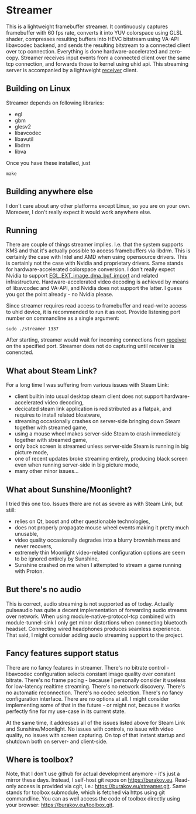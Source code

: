 # Streamer

This is a lightweight framebuffer streamer. It continuously captures framebuffer with 60 fps rate, converts it into YUV colorspace using GLSL shader, compresses resulting buffers into HEVC bitstream using VA-API libavcodec backend, and sends the resulting bitstream to a connected client over tcp connection. Everything is done hardware-accelerated and zero-copy. Streamer receives input events from a connected client over the same tcp connection, and forwards those to kernel using uhid api. This streaming server is accompanied by a lightweight [receiver](https://github.com/mburakov/receiver) client.

## Building on Linux

Streamer depends on following libraries:
* egl
* gbm
* glesv2
* libavcodec
* libavutil
* libdrm
* libva

Once you have these installed, just
```
make
```

## Building anywhere else

I don't care about any other platforms except Linux, so you are on your own. Moreover, I don't really expect it would work anywhere else.

## Running

There are couple of things streamer implies. I.e. that the system supports KMS and that it's actually possible to access framebuffers via libdrm. This is certainly the case with Intel and AMD when using opensource drivers. This is certainly not the case with Nvidia and proprietary drivers. Same stands for hardware-accelerated colorspace conversion. I don't really expect Nvidia to support [EGL_EXT_image_dma_buf_import](https://registry.khronos.org/EGL/extensions/EXT/EGL_EXT_image_dma_buf_import.txt) and related infrastructure. Hardware-accelerated video decoding is achieved by means of libavcodec and VA-API, and Nvidia does not support the latter. I guess you got the point already - no Nvidia please.

Since streamer requires read access to framebuffer and read-write access to uhid device, it is recommended to run it as root. Provide listening port number on commandline as a single argument:
```
sudo ./streamer 1337
```

After starting, streamer would wait for incoming connections from [receiver](https://github.com/mburakov/receiver) on the specified port. Streamer does not do capturing until receiver is conencted.

## What about Steam Link?

For a long time I was suffering from various issues with Steam Link:
* client builtin into usual desktop steam client does not support hardware-accelerated video decoding,
* decicated steam link application is redistributed as a flatpak, and requires to install related bloatware,
* streaming occasionally crashes on server-side bringing down Steam together with streamed game,
* using a mouse wheel makes server-side Steam to crash immediately together with streamed game,
* only back screen is streamed unless server-side Steam is running in big picture mode,
* one of recent updates broke streaming entirely, producing black screen even when running server-side in big picture mode,
* many other minor issues...

## What about Sunshine/Moonlight?

I tried this one too. Issues there are not as severe as with Steam Link, but still:
* relies on Qt, boost and other questionable technologies,
* does not properly propagate mouse wheel events making it pretty much unusable,
* video quality occasionally degrades into a blurry brownish mess and never recovers,
* extremely thin Moonlight video-related configuration options are seem to be ignored entirely by Sunshine,
* Sunshine crashed on me when I attempted to stream a game running with Proton.

## But there's no audio

This is correct, audio streaming is not supported as of today. Actually pulseaudio has quite a decent implementation of forwarding audio streams over network. When using module-native-protocol-tcp combined with module-tunnel-sink I only get minor distortions when connecting bluetooth headset. Connecting wired headphones produces seamless experience. That said, I might consider adding audio streaming support to the project.

## Fancy features support status

There are no fancy features in streamer. There's no bitrate control - libavcodec configuration selects constant image quality over constant bitrate. There's no frame pacing - because I personally consider it useless for low-latency realtime streaming. There's no network discovery. There's no automatic reconnection. There's no codec selection. There's no fancy configuration interface. There are no options at all. I might consider implementing some of that in the future - or might not, because it works perfectly fine for my use-case in its current state.

At the same time, it addresses all of the issues listed above for Steam Link and Sunshine/Moonlight. No issues with controls, no issue with video quality, no issues with screen capturing. On top of that instant startup and shutdown both on server- and client-side.

## Where is toolbox?

Note, that I don't use github for actual development anymore - it's just a mirror these days. Instead, I self-host git repos on https://burakov.eu. Read-only access is provided via cgit, i.e.: https://burakov.eu/streamer.git. Same stands for toolbox submodule, which is fetched via https using git commandline. You can as well access the code of toolbox directly using your browser: https://burakov.eu/toolbox.git.
